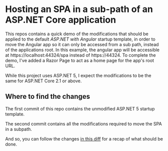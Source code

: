 # Hosting an SPA in a sub-path of an ASP.NET Core application

This repos contains a quick demo of the modifications that should be applied to the default *ASP.NET with Angular* startup template,
in order to move the Angular app so it can only be accessed from a sub path, instead of the applications root. In this example, 
the angular app will be accessible at https://localhost:44324/spa instead of https://44324. To complete the demo, I've added a Razor Page 
to act as a home page for the app's root URL.

While this project uses ASP.NET 5, I expect the modifications to be the same for ASP.NET Core 2.1 or above.

## Where to find the changes
The first commit of this repo contains the unmodified ASP.NET 5 startup template.

The second commit contains all the modifications required to move the SPA in a subpath.

And so, you can follow the changes [in this diff](https://github.com/Shtong/aspnet-spa-subfolder/commit/3fc7d72870f5b00bd98be7b4ae5ddb7a63492a8b) for a recap of what should be done.
